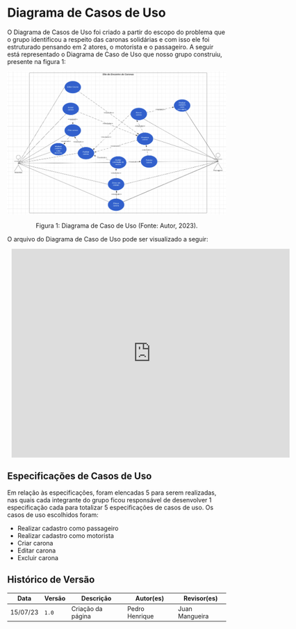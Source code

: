 # Diagrama de Casos de Uso

O Diagrama de Casos de Uso foi criado a partir do escopo do problema que o grupo identificou a respeito das caronas solidárias e com isso ele foi estruturado pensando em 2 atores, o motorista e o passageiro. A seguir está representado o Diagrama de Caso de Uso que nosso grupo construiu, presente na figura 1:

<center>

![Diagrama de Caso de Uso](../assets/diagrama_de_caso_de_uso.png)

Figura 1:  Diagrama de Caso de Uso (Fonte: Autor, 2023).

</center>


O arquivo do Diagrama de Caso de Uso pode ser visualizado a seguir:
<div style="width: 640px; height: 480px; margin: 10px; position: relative;"><iframe allowfullscreen frameborder="0" style="width:640px; height:480px" src="https://lucid.app/documents/embedded/d041ad21-ead7-45df-be9d-ace5dde7b9f7" id="j~EczmlghFjv"></iframe></div>

## Especificações de Casos de Uso
Em relação às especificações, foram elencadas 5 para serem realizadas, nas quais cada integrante do grupo ficou responsável de desenvolver 1 especificação cada para totalizar 5 especificações de casos de uso. Os casos de uso escolhidos foram:

- Realizar cadastro como passageiro
- Realizar cadastro como motorista
- Criar carona
- Editar carona
- Excluir carona

## Histórico de Versão
Data | Versão | Descrição | Autor(es) | Revisor(es)
---- | ------ | --------- | ----- | ---------
15/07/23 | `1.0` | Criação da página | Pedro Henrique | Juan Mangueira